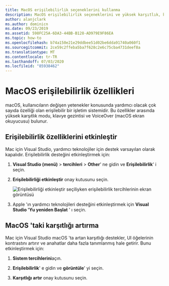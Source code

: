 ```yaml
---
title: MacOS erişilebilirlik seçeneklerini kullanma
description: MacOS erişilebilirlik seçeneklerini ve yüksek karşıtlık, klavye gezintisi ve VoiceOver gibi özellikleri kullanma
author: alanjclark
ms.author: dominicn
ms.date: 09/23/2019
ms.assetid: 598FC25A-6DA3-44BB-B128-AD979E9F86EA
ms.topic: how-to
ms.openlocfilehash: b74a150e21e29ddbee51d02be6dda91740a060f1
ms.sourcegitcommit: 2ce59c2ffeba5ba7f628c2e6c75cba4731deef8a
ms.translationtype: MT
ms.contentlocale: tr-TR
ms.lasthandoff: 07/03/2020
ms.locfileid: "85938462"
---
```

# <a name="accessibility-features-of-macos"></a>MacOS erişilebilirlik özellikleri

macOS, kullanıcıların değişen yetenekler konusunda yardımcı olacak çok sayıda özelliği olan erişilebilir bir işletim sistemidir. Bu özellikler arasında yüksek karşıtlık modu, klavye gezintisi ve VoiceOver (macOS ekran okuyucusu) bulunur.

## <a name="enable-accessibility-features"></a>Erişilebilirlik özelliklerini etkinleştir

Mac için Visual Studio, yardımcı teknolojiler için destek varsayılan olarak kapalıdır. Erişilebilirlik desteğini etkinleştirmek için:

1. **Visual Studio (menü)**  >  **tercihleri**  >  **Other**' ne gidin ve **Erişilebilirlik**' i seçin.

1. **Erişilebilirliği etkinleştir** onay kutusunu seçin.

   ![Erişilebilirliği etkinleştir seçiliyken erişilebilirlik tercihlerinin ekran görüntüsü](media/accessibility-preferences.png)

1. Apple 'ın yardımcı teknolojileri desteğini etkinleştirmek için **Visual Studio 'Yu yeniden Başlat** ' ı seçin.

## <a name="increase-the-contrast-in-macos"></a>MacOS 'taki karşıtlığı artırma

Mac için Visual Studio macOS 'ta artan karşıtlığı destekler, UI öğelerinin kontrastını artırır ve anahatlar daha fazla tanımlanmış hale getirir. Bunu etkinleştirmek için:

1. **Sistem tercihlerini**açın.

1. **Erişilebilirlik**' e gidin ve **görüntüle**' yi seçin.

1. **Karşıtlığı artır** onay kutusunu seçin.